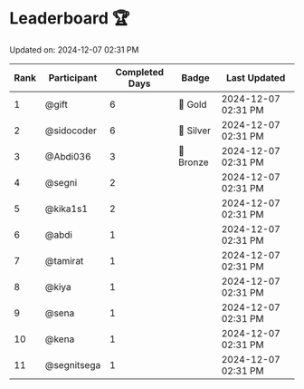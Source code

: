 # Leaderboard 🏆

Updated on: 2024-12-07 02:31 PM

| Rank | Participant       | Completed Days | Badge      | Last Updated         |
|------|-------------------|----------------|------------|----------------------|
| 1    | @gift             | 6              | 🏅 Gold     | 2024-12-07 02:31 PM |
| 2    | @sidocoder        | 6              | 🥈 Silver   | 2024-12-07 02:31 PM |
| 3    | @Abdi036          | 3              | 🥉 Bronze   | 2024-12-07 02:31 PM |
| 4    | @segni            | 2              |            | 2024-12-07 02:31 PM |
| 5    | @kika1s1          | 2              |            | 2024-12-07 02:31 PM |
| 6    | @abdi             | 1              |            | 2024-12-07 02:31 PM |
| 7    | @tamirat          | 1              |            | 2024-12-07 02:31 PM |
| 8    | @kiya             | 1              |            | 2024-12-07 02:31 PM |
| 9    | @sena             | 1              |            | 2024-12-07 02:31 PM |
| 10   | @kena             | 1              |            | 2024-12-07 02:31 PM |
| 11   | @segnitsega       | 1              |            | 2024-12-07 02:31 PM |
